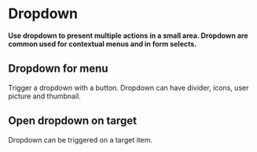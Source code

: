 # Dropdown

**Use dropdown to present multiple actions in a small area. Dropdown are common used for contextual menus and in form selects.**

## Dropdown for menu

Trigger a dropdown with a button. Dropdown can have divider, icons, user picture and thumbnail.

<demo-block component="dropdown" partial="default" has-theme-switcher="false"></demo-block>

## Open dropdown on target

Dropdown can be triggered on a target item.

<demo-block component="dropdown" partial="target" has-theme-switcher="false"></demo-block>
